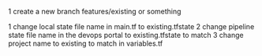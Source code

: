 1 create a new branch features/existing or something

1 change local state file name in main.tf to existing.tfstate 
2 change pipeline state file name in the devops portal to existing.tfstate to match
3 change project name to existing to match in variables.tf